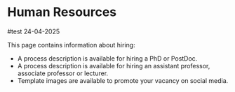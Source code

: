 # Human Resources

#test 24-04-2025

This page contains information about hiring:
- A process description is available for hiring a PhD or PostDoc.
- A process description is available for hiring an assistant professor, associate professor or lecturer.
- Template images are available to promote your vacancy on social media.